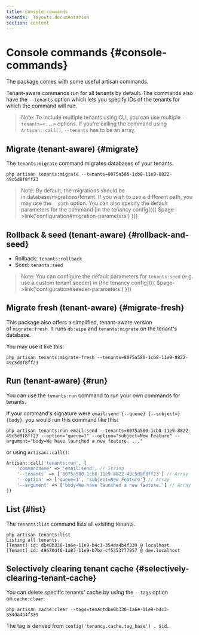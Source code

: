 ```yaml
---
title: Console commands
extends: _layouts.documentation
section: content
---
```



# Console commands {#console-commands}

The package comes with some useful artisan commands.

Tenant-aware commands run for all tenants by default. The commands also have the `--tenants` option which lets you specify IDs of the tenants for which the command will run.

> Note: To include multiple tenants using CLI, you can use multiple `--tenants=<...>` options. If you're calling the command using `Artisan::call()`, `--tenants` has to be an array.

## **Migrate** (tenant-aware) {#migrate}

The `tenants:migrate` command migrates databases of your tenants.

```
php artisan tenants:migrate --tenants=8075a580-1cb8-11e9-8822-49c5d8f8ff23
```

> Note: By default, the migrations should be in database/migrations/tenant. If you wish to use a different path, you may use the `--path` option. You can also specify the default parameters for the command [in the tenancy config]({{ $page->link('configuration#migration-parameters') }})

## **Rollback & seed** (tenant-aware) {#rollback-and-seed}

- Rollback: `tenants:rollback`
- Seed: `tenants:seed`

> Note: You can configure the default parameters for `tenants:seed` (e.g. use a custom tenant seeder) in [the tenancy config]({{ $page->link('configuration#seeder-parameters') }})

## **Migrate fresh** (tenant-aware) {#migrate-fresh}

This package also offers a simplified, tenant-aware version of `migrate:fresh`. It runs `db:wipe` and `tenants:migrate` on the tenant's database.

You may use it like this:

```
php artisan tenants:migrate-fresh --tenants=8075a580-1cb8-11e9-8822-49c5d8f8ff23
```

## **Run** (tenant-aware) {#run}

You can use the `tenants:run` command to run your own commands for tenants.

If your command's signature were `email:send {--queue} {--subject=} {body}`, you would run this command like this:

```
php artisan tenants:run email:send --tenants=8075a580-1cb8-11e9-8822-49c5d8f8ff23 --option="queue=1" --option="subject=New Feature" --argument="body=We have launched a new feature. ..."
```

or using `Artisan::call()`:

```php
Artisan::call('tenants:run', [
    'commandname' => 'email:send', // String
    '--tenants' => ['8075a580-1cb8-11e9-8822-49c5d8f8ff23'] // Array
    '--option' => ['queue=1', 'subject=New Feature'] // Array
    '--argument' => ['body=We have launched a new feature.'] // Array
])
```
## **List** {#list}

The `tenants:list` command lists all existing tenants.

```
php artisan tenants:list
Listing all tenants.
[Tenant] id: dbe0b330-1a6e-11e9-b4c3-354da4b4f339 @ localhost
[Tenant] id: 49670df0-1a87-11e9-b7ba-cf5353777957 @ dev.localhost
```

## **Selectively clearing tenant cache** {#selectively-clearing-tenant-cache}

You can delete specific tenants' cache by using the `--tags` option on `cache:clear`:

```
php artisan cache:clear --tags=tenantdbe0b330-1a6e-11e9-b4c3-354da4b4f339
```

The tag is derived from `config('tenancy.cache.tag_base') . $id`.
